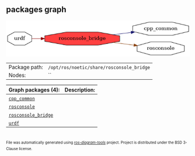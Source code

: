 <!--
File was automatically generated using 'ros-diagram-tools' project.
Project is distributed under the BSD 3-Clause license.
-->

## packages graph

[![rosconsole_bridge](rosconsole_bridge.png "rosconsole_bridge")](rosconsole_bridge.png)

|     |     |
| --- | --- |
| Package path: | `/opt/ros/noetic/share/rosconsole_bridge` |
| Nodes: | `` |


| Graph packages (4): | Description: |
| ------------------- | ------------ |
| [`cpp_common`](cpp_common.html) |  |
| [`rosconsole`](rosconsole.html) |  |
| [`rosconsole_bridge`](rosconsole_bridge.html) |  |
| [`urdf`](urdf.html) |  |


</br>
<font size="1">
File was automatically generated using <a href="https://github.com/anetczuk/ros-diagram-tools"><i>ros-diagram-tools</i></a> project.
Project is distributed under the BSD 3-Clause license.
</font>
